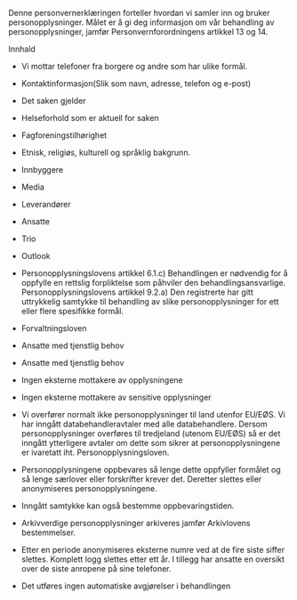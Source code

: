 <!-- title: Administrere henvendelser per telefon -->

 

Denne personvernerklæringen forteller hvordan vi samler inn og bruker personopplysninger. Målet er å gi deg informasjon om vår behandling av personopplysninger, jamfør Personvernforordningens artikkel 13 og 14.

  

Innhald

*   Vi mottar telefoner fra borgere og andre som har ulike formål.  
    
*   Kontaktinformasjon(Slik som navn, adresse, telefon og e-post)  
    
*   Det saken gjelder  
    
*   Helseforhold som er aktuell for saken  
    
*   Fagforeningstilhørighet  
    
*   Etnisk, religiøs, kulturell og språklig bakgrunn.  
    
*   Innbyggere  
    
*   Media  
    
*   Leverandører  
    
*   Ansatte  
    
*   Trio  
    
*   Outlook  
    
*   Personopplysningslovens artikkel 6.1.c) Behandlingen er nødvendig for å oppfylle en rettslig forpliktelse som påhviler den behandlingsansvarlige. Personopplysningslovens artikkel 9.2.a) Den registrerte har gitt uttrykkelig samtykke til behandling av slike personopplysninger for ett eller flere spesifikke formål.  
    
*   Forvaltningsloven  
    
*   Ansatte med tjenstlig behov  
    
*   Ansatte med tjenstlig behov  
    
*   Ingen eksterne mottakere av opplysningene  
    
*   Ingen eksterne mottakere av sensitive opplysninger  
    
*   Vi overfører normalt ikke personopplysninger til land utenfor EU/EØS. Vi har inngått databehandleravtaler med alle databehandlere. Dersom personopplysninger overføres til tredjeland (utenom EU/EØS) så er det inngått ytterligere avtaler om dette som sikrer at personopplysningene er ivaretatt iht. Personopplysningsloven.  
    
*   Personopplysningene oppbevares så lenge dette oppfyller formålet og så lenge særlover eller forskrifter krever det. Deretter slettes eller anonymiseres personopplysningene.  
    
*   Inngått samtykke kan også bestemme oppbevaringstiden.  
    
*   Arkivverdige personopplysninger arkiveres jamfør Arkivlovens bestemmelser.  
    
*   Etter en periode anonymiseres eksterne numre ved at de fire siste siffer slettes. Komplett logg slettes etter ett år. I tillegg har ansatte en oversikt over de siste anropene på sine telefoner.  
    
*   Det utføres ingen automatiske avgjørelser i behandlingen